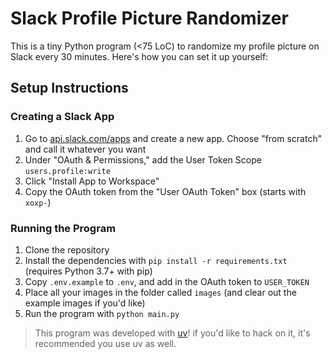 # Slack Profile Picture Randomizer

This is a tiny Python program (<75 LoC) to randomize my profile picture on Slack every 30 minutes. Here's how you can set it up yourself:

## Setup Instructions

### Creating a Slack App

1. Go to [api.slack.com/apps](https://api.slack.com/apps) and create a new app. Choose "from scratch" and call it whatever you want
2. Under "OAuth & Permissions," add the User Token Scope `users.profile:write`
3. Click "Install App to Workspace"
4. Copy the OAuth token from the "User OAuth Token" box (starts with `xoxp-`)

### Running the Program

1. Clone the repository
2. Install the dependencies with `pip install -r requirements.txt` (requires Python 3.7+ with pip)
3. Copy `.env.example` to `.env`, and add in the OAuth token to `USER_TOKEN`
4. Place all your images in the folder called `images` (and clear out the example images if you'd like)
5. Run the program with `python main.py`

> This program was developed with [uv](https://github.com/astral-sh/uv)! if you'd like to hack on it, it's recommended you use uv as well.